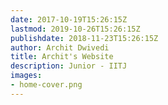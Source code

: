 ```yaml
---
date: 2017-10-19T15:26:15Z
lastmod: 2019-10-26T15:26:15Z
publishdate: 2018-11-23T15:26:15Z
author: Archit Dwivedi
title: Archit's Website
description: Junior - IITJ
images:
- home-cover.png
---
```


